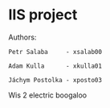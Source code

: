 # IIS project

Authors:

    Petr Salaba     - xsalab00 

    Adam Kulla      - xkulla01

    Jáchym Postolka - xposto03

Wis 2 electric boogaloo
